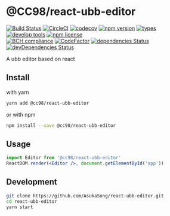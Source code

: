 # @CC98/react-ubb-editor
[![Build Status](https://travis-ci.org/AsukaSong/react-ubb-editor.svg?branch=master)](https://travis-ci.org/AsukaSong/react-ubb-editor)
[![CircleCI](https://circleci.com/gh/AsukaSong/react-ubb-editor.svg?style=shield)](https://circleci.com/gh/AsukaSong/react-ubb-editor)
[![codecov](https://codecov.io/gh/AsukaSong/react-ubb-editor/branch/master/graph/badge.svg)](https://codecov.io/gh/AsukaSong/react-ubb-editor)
[![npm version](https://img.shields.io/npm/v/%40cc98/react-ubb-editor.svg)](https://www.npmjs.com/package/@cc98/react-ubb-editor)
[![types](https://img.shields.io/npm/types/typescript.svg)](https://github.com/Microsoft/TypeScript)
[![develop tools](https://img.shields.io/badge/devtool-storybook-ff69b4.svg)](https://github.com/storybooks/storybook)
[![npm license](https://img.shields.io/npm/l/%40cc98%2Freact-ubb-editor.svg)](http://www.wtfpl.net/)
<br />
[![BCH compliance](https://bettercodehub.com/edge/badge/AsukaSong/react-ubb-editor?branch=master)](https://bettercodehub.com/)
[![CodeFactor](https://www.codefactor.io/repository/github/asukasong/react-ubb-editor/badge)](https://www.codefactor.io/repository/github/asukasong/react-ubb-editor)
[![dependencies Status](https://david-dm.org/asukasong/react-ubb-editor/status.svg)](https://david-dm.org/asukasong/react-ubb-editor)
[![devDependencies Status](https://david-dm.org/asukasong/react-ubb-editor/dev-status.svg)](https://david-dm.org/asukasong/react-ubb-editor?type=dev)

A ubb editor based on react

## Install

with yarn
~~~bash
yarn add @cc98/react-ubb-editor
~~~

or with npm
~~~bash
npm install --save @cc98/react-ubb-editor
~~~

## Usage

~~~jsx
import Editor from '@cc98/react-ubb-editor'
ReactDOM.render(<Editor />, document.getElementById('app'))
~~~

## Development

~~~bash
git clone https://github.com/AsukaSong/react-ubb-editor.git
cd react-ubb-editor
yarn start
~~~
